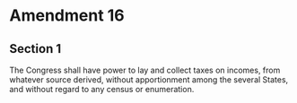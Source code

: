 # Amendment 16

## Section 1

The Congress shall have power to lay and collect taxes on incomes, from whatever source derived, without apportionment among the several States, and without regard to any census or enumeration.

